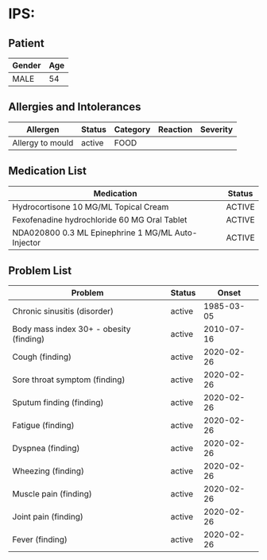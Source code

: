 # IPS:

## Patient

|Gender|Age|
|---|---|
|MALE|54|

## Allergies and Intolerances

|Allergen|Status|Category|Reaction|Severity|
|---|---|---|---|---|
|Allergy to mould|active|FOOD|||

## Medication List

|Medication|Status|
|---|---|
|Hydrocortisone 10 MG/ML Topical Cream|ACTIVE|
|Fexofenadine hydrochloride 60 MG Oral Tablet|ACTIVE|
|NDA020800 0.3 ML Epinephrine 1 MG/ML Auto-Injector|ACTIVE|

## Problem List

|Problem|Status|Onset|
|---|---|---|
|Chronic sinusitis (disorder)|active|1985-03-05|
|Body mass index 30+ - obesity (finding)|active|2010-07-16|
|Cough (finding)|active|2020-02-26|
|Sore throat symptom (finding)|active|2020-02-26|
|Sputum finding (finding)|active|2020-02-26|
|Fatigue (finding)|active|2020-02-26|
|Dyspnea (finding)|active|2020-02-26|
|Wheezing (finding)|active|2020-02-26|
|Muscle pain (finding)|active|2020-02-26|
|Joint pain (finding)|active|2020-02-26|
|Fever (finding)|active|2020-02-26|
